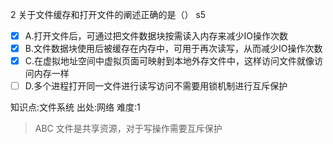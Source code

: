 2
关于文件缓存和打开文件的阐述正确的是（） s5
- [x] A.打开文件后，可通过把文件数据块按需读入内存来减少IO操作次数
- [x] B.文件数据块使用后被缓存在内存中，可用于再次读写，从而减少IO操作次数
- [x] C.在虚拟地址空间中虚拟页面可映射到本地外存文件中，这样访问文件就像访问内存一样
- [ ] D.多个进程打开同一文件进行读写访问不需要用锁机制进行互斥保护

知识点:文件系统
出处:网络
难度:1
> ABC 文件是共享资源，对于写操作需要互斥保护

